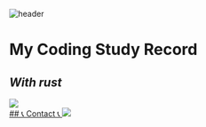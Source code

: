 <!--
**KimMinwoo1214/KimMinwoo1214** is a ✨ _special_ ✨ repository because its `README.md` (this file) appears on your GitHub profile.

Here are some ideas to get you started:

- 🔭 I’m currently working on Hanyang Univerity
- 🌱 I’m currently learning Rust
- 👯 I’m looking to collaborate on ...
- 🤔 I’m looking for help with ...
- 💬 Ask me about ...
- 📫 How to reach me: ...
- 😄 Pronouns: ...
- ⚡ Fun fact: ...
-->

![header](https://capsule-render.vercel.app/api?type=waving&text=Kim%20Minwoo&animation=scaleIn)

# My Coding Study Record
## _With rust_

<a href="s">
  <img src="https://github-readme-stats.vercel.app/api/top-langs/?username=KimMinwoo1214&exclude_repo=dkssud8150.github.io&layout=compact&theme=transparent" />

</div>
<br>
## 📞 Contact 📞 
</a>
    <a href="https://www.linkedin.com/in/민우-김-8b6aa8291">
        <img src="https://img.shields.io/badge/Linked%20in-0A66C2%3Fstyle%3Dsquare%26logo%3Din%26logoColor%3Dwhite"> 
